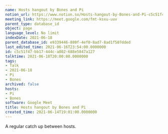 ```yaml
---
name: Hosts hangout by Bones and Pi
notion_url: https://www.notion.so/Hosts-hangout-by-Bones-and-Pi-c5c51f47bb17444ca802688e5847a127
meeting_link: https://meet.google.com/fmt-ksxu-uuv
parent_type: database_id
object: page
language_level: No limit
indexDate: 2021-06-18
parent_database_id: e9339446-880f-4ef0-8ad7-8ad1f507dded
last_edited_time: 2021-06-16T23:54:00.0000000
id: c5c51f47-bb17-444c-a802-688e5847a127
talktime: 2021-06-18T20:00:00.0000000
tags:
- Talk
- 2021-06-18
- Pi
- Bones
archived: false
hosts:
- Pi
- Bones
software: Google Meet
title: Hosts hangout by Bones and Pi
created_time: 2021-06-14T19:01:00.0000000
---
```


A regular catch up between hosts.


